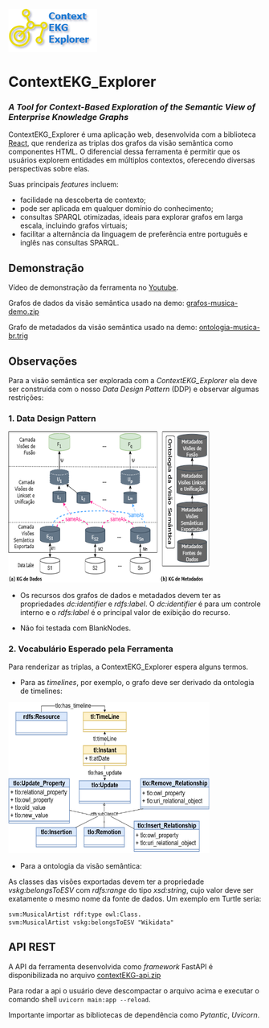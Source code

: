 ![image](src/commons/logo-context-ekg-explorer.png) 
# ContextEKG_Explorer
### _A Tool for Context-Based Exploration of the Semantic View of Enterprise Knowledge Graphs_

ContextEKG_Explorer é uma aplicação web, desenvolvida com a biblioteca [React](https://breakdance.github.io/breakdance/), que renderiza as triplas dos grafos da visão semântica como componentes HTML. 
O diferencial dessa ferramenta é permitir que os usuários explorem entidades em múltiplos contextos, oferecendo diversas perspectivas sobre elas.

Suas principais _features_ incluem: 

- facilidade na descoberta de contexto;
- pode ser aplicada em qualquer domínio do conhecimento;
- consultas SPARQL otimizadas, ideais para explorar grafos em larga escala, incluindo grafos virtuais;
- facilitar a alternância da linguagem de preferência entre português e inglês nas consultas SPARQL. 



## Demonstração
Vídeo de demonstração da ferramenta no [Youtube](https://www.youtube.com/watch?v=czEKmBoBPzI).

Grafos de dados da visão semântica usado na demo: [grafos-musica-demo.zip](kgs-demo/grafos-musica-demo.zip) 

Grafo de metadados da visão semântica usado na demo: [ontologia-musica-br.trig](kgs-demo/ontologia-musica-br.trig) 




## Observações 
Para a visão semântica ser explorada com a _ContextEKG_Explorer_ ela deve ser construída com o nosso _Data Design Pattern_ (DDP) e observar algumas restrições:

### 1. Data Design Pattern

<img src="src/img/ddp-sv.png" alt="Description" width="400" height="300">

- Os recursos dos grafos de dados e metadados devem ter as propriedades _dc:identifier_ e _rdfs:label_. O _dc:identifier_ é para um controle interno e o _rdfs:label_ é o principal valor de exibição do recurso. 

- Não foi testada com BlankNodes.

### 2. Vocabulário Esperado pela Ferramenta
Para renderizar as triplas, a ContextEKG_Explorer espera alguns termos.

- Para as _timelines_, por exemplo, o grafo deve ser derivado da ontologia de timelines:

<img src="src/img/ontologia-timeline.png" alt="Description" width="400" height="300">

- Para a ontologia da visão semântica:

As classes das visões exportadas devem ter a propriedade _vskg:belongsToESV_ com _rdfs:range_ do tipo _xsd:string_, cujo valor deve ser exatamente o mesmo nome da fonte de dados. Um exemplo em Turtle seria:

```turtle
svm:MusicalArtist rdf:type owl:Class.
svm:MusicalArtist vskg:belongsToESV "Wikidata"
```

## API REST
A API da ferramenta desenvolvida como _framework_ FastAPI é disponibilizada no arquivo [contextEKG-api.zip](api/contextEKG-api.zip)

Para rodar a api o usuário deve descompactar o arquivo acima e executar o comando shell ```uvicorn main:app --reload```. 

Importante importar as bibliotecas de dependência como _Pytantic_, _Uvicorn_.


